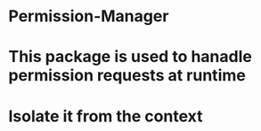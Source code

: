 # Permission-Manager
# This package is used to hanadle permission requests at runtime 
# Isolate it from the context
